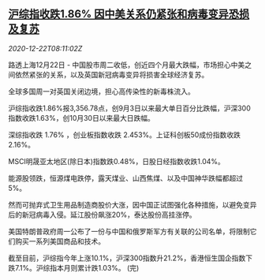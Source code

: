 <!--1608625397000-->
[沪综指收跌1.86% 因中美关系仍紧张和病毒变异恐损及复苏](https://cn.reuters.com/article/china-stocks-us-covid-1222-idCNKBS28W0R2)
------

<div><i>2020-12-22T08:11:02Z</i></div><p>路透上海12月22日 - 中国股市周二收低，创近四个月最大跌幅，市场担心中美之间依然紧张的关系，以及英国新冠病毒变异将损害全球经济复苏。</p><p>全球多国周一对英国关闭边境，担心高传染性的新毒株流入。</p><p>沪综指收跌1.86%报3,356.78点，创9月3日以来最大单日百分比跌幅，沪深300指数收跌1.63%，创10月30日以来最大日跌幅。</p><p>深综指收跌 1.76% ，创业板指数收跌 2.453%。上证科创板50成份指数收跌2.16%。</p><p>MSCI明晟亚太地区(除日本)指数跌0.48%，日股日经指数收跌1.04%。</p><p>能源股领跌，恒源煤电跌停，露天煤业、山西焦煤、以及中国神华跌幅都超过5%。</p><p>然而可抛弃式卫生用品制造商股价大涨，因中国正试图强化各种措施，以避免变异后的新冠病毒入侵。延江股份飙涨20%，泰达股份高挂涨停。</p><p>美国特朗普政府周一公布了一份与中国和俄罗斯军方有关联的公司名单，将限制它们购买一系列美国商品和技术。</p><p>截至目前，沪综指今年上涨10.1%，沪深300指数升21.2%，香港恒生国企指数下跌7.1%。沪综指本月则累计跌1.03%。 (完)</p>
